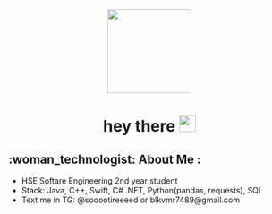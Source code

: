 <div id="header" align="center">
  <img src="https://media.giphy.com/media/3oKIPnAiaMCws8nOsE/giphy.gif" width="150"/>
  <h1>
  hey there
  <img src="https://media.giphy.com/media/hvRJCLFzcasrR4ia7z/giphy.gif" width="30px"/>
  </h1>
</div>
<div>
  <h2>
    :woman_technologist: About Me :
  </h2>
  <ul>
    <li>HSE Softare Engineering 2nd year student</li>
    <li>Stack: Java, C++, Swift, C# .NET, Python(pandas, requests), SQL</li>
    <li>Text me in TG: @sooootireeeed or blkvmr7489@gmail.com</li>
  <ul/>
</div>
